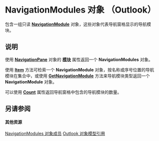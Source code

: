 
# NavigationModules 对象 （Outlook）

包含一组只读  **[NavigationModule](76565eaf-1e64-f5d4-b90f-ba156863802c.md)** 对象，这些对象代表导航窗格显示的导航模块。


## 说明

使用 **[NavigationPane](b6538c72-6115-99fc-c926-e0532a747823.md)** 对象的 **[模块](f7311738-369c-4dd6-947c-9382195bc944.md)** 属性返回一个 **NavigationModules** 对象。

使用 **[Item](ee8fdd9c-2b94-29c3-7622-f6e5c8c5399c.md)** 方法可检索一个 **NavigationModule** 对象，按名称或序号位置的导航模块在集合中，或使用 **[GetNavigationModule](7c1a1313-94a4-fa68-7e70-66d85496fec0.md)** 方法来导航模块类型返回一个 **NavigationModule** 对象。

可以使用  **[Count](876ae760-e5df-bf7d-991a-4acc16f5612f.md)** 属性返回导航窗格中包含的导航模块的数量。


## 另请参阅


#### 其他资源


[NavigationModules 对象成员](48fe7aeb-514d-17fd-1f2e-a96d5cc43105.md)
[Outlook 对象模型引用](http://msdn.microsoft.com/library/73221b13-d8d8-99b8-3394-b95dbbfd5ddc%28Office.15%29.aspx)